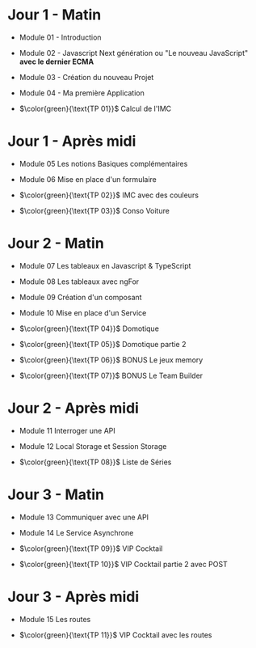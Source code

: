 # Jour 1 - Matin

- Module 01 - Introduction
- Module 02 - Javascript Next génération ou "Le nouveau JavaScript"
  **avec le dernier ECMA**
- Module 03 - Création du nouveau Projet
- Module 04 - Ma première Application

- $\color{green}{\text{TP 01}}$ Calcul de l'IMC

# Jour 1 - Après midi

- Module 05 Les notions Basiques complémentaires
- Module 06 Mise en place d'un formulaire

- $\color{green}{\text{TP 02}}$ IMC avec des couleurs
- $\color{green}{\text{TP 03}}$ Conso Voiture

# Jour 2 - Matin

- Module 07 Les tableaux en Javascript & TypeScript
- Module 08 Les tableaux avec ngFor
- Module 09 Création d'un composant
- Module 10 Mise en place d'un Service

- $\color{green}{\text{TP 04}}$ Domotique
- $\color{green}{\text{TP 05}}$ Domotique partie 2
- $\color{green}{\text{TP 06}}$ BONUS Le jeux memory
- $\color{green}{\text{TP 07}}$ BONUS Le Team Builder

# Jour 2 - Après midi

- Module 11 Interroger une API
- Module 12 Local Storage et Session Storage

- $\color{green}{\text{TP 08}}$ Liste de Séries

# Jour 3 - Matin

- Module 13 Communiquer avec une API
- Module 14 Le Service Asynchrone

- $\color{green}{\text{TP 09}}$ VIP Cocktail
- $\color{green}{\text{TP 10}}$ VIP Cocktail partie 2 avec POST

# Jour 3 - Après midi

- Module 15 Les routes

- $\color{green}{\text{TP 11}}$ VIP Cocktail avec les routes
